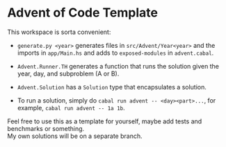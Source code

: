 # Advent of Code Template

This workspace is sorta convenient:  

- `generate.py <year>` generates files in `src/Advent/Year<year>` and the imports in `app/Main.hs` and adds to `exposed-modules` in `advent.cabal`.

- `Advent.Runner.TH` generates a function that runs the solution given the year, day, and subproblem (A or B).

- `Advent.Solution` has a `Solution` type that encapsulates a solution.

- To run a solution, simply do `cabal run advent -- <day><part>...`, for example, `cabal run advent -- 1a 1b`.

Feel free to use this as a template for yourself, maybe add tests and benchmarks or something.  
My own solutions will be on a separate branch.  
